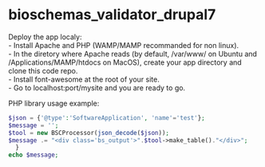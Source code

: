# bioschemas_validator_drupal7

Deploy the app localy: <br />
    - Install Apache and PHP (WAMP/MAMP recommanded for non linux). <br />
    - In the diretory where Apache reads (by default, /var/www/ on Ubuntu and /Applications/MAMP/htdocs on MacOS), create your app directory and clone this code repo. <br />
    - Install font-awesome at the root of your site. <br />
    - Go to localhost:port/mysite and you are ready to go.   


PHP library usage example:  
  ```php
  $json = {'@type':'SoftwareApplication', 'name'='test'};
  $message = '';
  $tool = new BSCProcessor(json_decode($json));
  $message .= "<div class='bs_output'>".$tool->make_table()."</div>";
    }
  echo $message;
  ```
